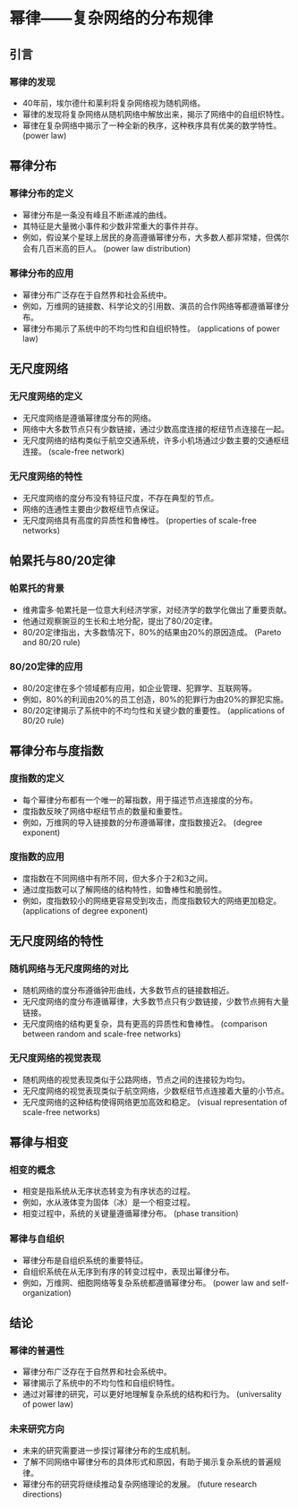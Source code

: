 # 幂律——复杂网络的分布规律

## 引言
### 幂律的发现
* 40年前，埃尔德什和莱利将复杂网络视为随机网络。
* 幂律的发现将复杂网络从随机网络中解放出来，揭示了网络中的自组织特性。
* 幂律在复杂网络中揭示了一种全新的秩序，这种秩序具有优美的数学特性。
(power law)

## 幂律分布
### 幂律分布的定义
* 幂律分布是一条没有峰且不断递减的曲线。
* 其特征是大量微小事件和少数非常重大的事件并存。
* 例如，假设某个星球上居民的身高遵循幂律分布，大多数人都非常矮，但偶尔会有几百米高的巨人。
(power law distribution)

### 幂律分布的应用
* 幂律分布广泛存在于自然界和社会系统中。
* 例如，万维网的链接数、科学论文的引用数、演员的合作网络等都遵循幂律分布。
* 幂律分布揭示了系统中的不均匀性和自组织特性。
(applications of power law)

## 无尺度网络
### 无尺度网络的定义
* 无尺度网络是遵循幂律度分布的网络。
* 网络中大多数节点只有少数链接，通过少数高度连接的枢纽节点连接在一起。
* 无尺度网络的结构类似于航空交通系统，许多小机场通过少数主要的交通枢纽连接。
(scale-free network)

### 无尺度网络的特性
* 无尺度网络的度分布没有特征尺度，不存在典型的节点。
* 网络的连通性主要由少数枢纽节点保证。
* 无尺度网络具有高度的异质性和鲁棒性。
(properties of scale-free networks)

## 帕累托与80/20定律
### 帕累托的背景
* 维弗雷多·帕累托是一位意大利经济学家，对经济学的数学化做出了重要贡献。
* 他通过观察豌豆的生长和土地分配，提出了80/20定律。
* 80/20定律指出，大多数情况下，80%的结果由20%的原因造成。
(Pareto and 80/20 rule)

### 80/20定律的应用
* 80/20定律在多个领域都有应用，如企业管理、犯罪学、互联网等。
* 例如，80%的利润由20%的员工创造，80%的犯罪行为由20%的罪犯实施。
* 80/20定律揭示了系统中的不均匀性和关键少数的重要性。
(applications of 80/20 rule)

## 幂律分布与度指数
### 度指数的定义
* 每个幂律分布都有一个唯一的幂指数，用于描述节点连接度的分布。
* 度指数反映了网络中枢纽节点的数量和重要性。
* 例如，万维网的导入链接数的分布遵循幂律，度指数接近2。
(degree exponent)

### 度指数的应用
* 度指数在不同网络中有所不同，但大多介于2和3之间。
* 通过度指数可以了解网络的结构特性，如鲁棒性和脆弱性。
* 例如，度指数较小的网络更容易受到攻击，而度指数较大的网络更加稳定。
(applications of degree exponent)

## 无尺度网络的特性
### 随机网络与无尺度网络的对比
* 随机网络的度分布遵循钟形曲线，大多数节点的链接数相近。
* 无尺度网络的度分布遵循幂律，大多数节点只有少数链接，少数节点拥有大量链接。
* 无尺度网络的结构更复杂，具有更高的异质性和鲁棒性。
(comparison between random and scale-free networks)

### 无尺度网络的视觉表现
* 随机网络的视觉表现类似于公路网络，节点之间的连接较为均匀。
* 无尺度网络的视觉表现类似于航空网络，少数枢纽节点连接着大量的小节点。
* 无尺度网络的这种结构使得网络更加高效和稳定。
(visual representation of scale-free networks)

## 幂律与相变
### 相变的概念
* 相变是指系统从无序状态转变为有序状态的过程。
* 例如，水从液体变为固体（冰）是一个相变过程。
* 相变过程中，系统的关键量遵循幂律分布。
(phase transition)

### 幂律与自组织
* 幂律分布是自组织系统的重要特征。
* 自组织系统在从无序到有序的转变过程中，表现出幂律分布。
* 例如，万维网、细胞网络等复杂系统都遵循幂律分布。
(power law and self-organization)

## 结论
### 幂律的普遍性
* 幂律分布广泛存在于自然界和社会系统中。
* 幂律揭示了系统中的不均匀性和自组织特性。
* 通过对幂律的研究，可以更好地理解复杂系统的结构和行为。
(universality of power law)

### 未来研究方向
* 未来的研究需要进一步探讨幂律分布的生成机制。
* 了解不同网络中幂律分布的具体形式和原因，有助于揭示复杂系统的普遍规律。
* 幂律分布的研究将继续推动复杂网络理论的发展。
(future research directions)